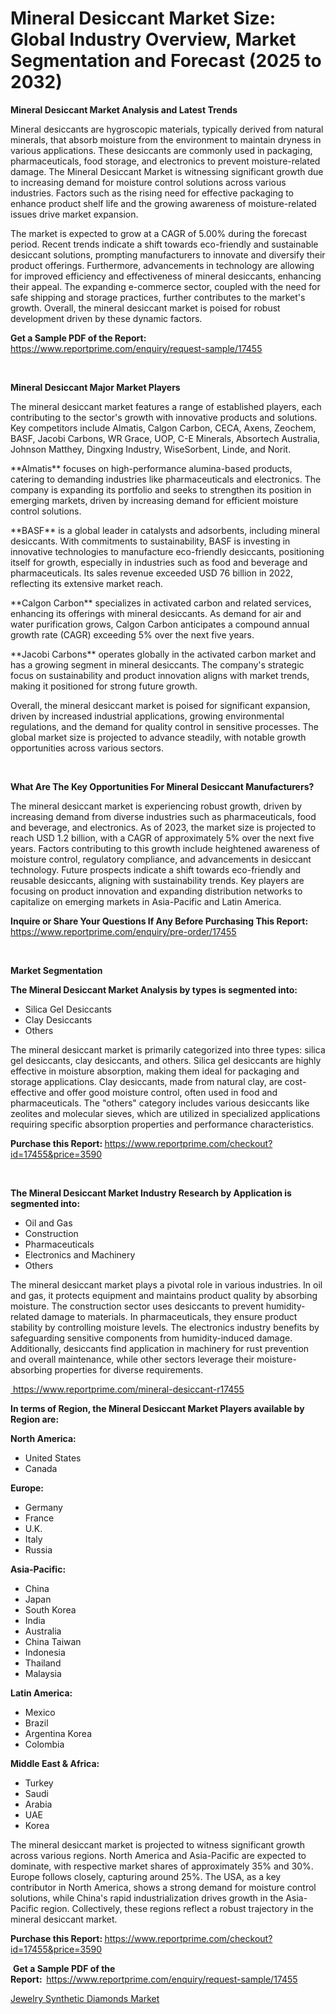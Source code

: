 <p><h1>Mineral Desiccant Market Size: Global Industry Overview, Market Segmentation and Forecast (2025 to 2032)</h1></p><p><strong>Mineral Desiccant Market Analysis and Latest Trends</strong></p>
<p><p>Mineral desiccants are hygroscopic materials, typically derived from natural minerals, that absorb moisture from the environment to maintain dryness in various applications. These desiccants are commonly used in packaging, pharmaceuticals, food storage, and electronics to prevent moisture-related damage. The Mineral Desiccant Market is witnessing significant growth due to increasing demand for moisture control solutions across various industries. Factors such as the rising need for effective packaging to enhance product shelf life and the growing awareness of moisture-related issues drive market expansion.</p><p>The market is expected to grow at a CAGR of 5.00% during the forecast period. Recent trends indicate a shift towards eco-friendly and sustainable desiccant solutions, prompting manufacturers to innovate and diversify their product offerings. Furthermore, advancements in technology are allowing for improved efficiency and effectiveness of mineral desiccants, enhancing their appeal. The expanding e-commerce sector, coupled with the need for safe shipping and storage practices, further contributes to the market's growth. Overall, the mineral desiccant market is poised for robust development driven by these dynamic factors.</p></p>
<p><strong>Get a Sample PDF of the Report:&nbsp;</strong> <a href="https://www.reportprime.com/enquiry/request-sample/17455?utm_campaign=3136&utm_medium=2&utm_source=Github&utm_content=ia&utm_term=18032025&utm_id=mineral-desiccant">https://www.reportprime.com/enquiry/request-sample/17455</a></p>
<p>&nbsp;</p>
<p><strong>Mineral Desiccant Major Market Players</strong></p>
<p><p>The mineral desiccant market features a range of established players, each contributing to the sector's growth with innovative products and solutions. Key competitors include Almatis, Calgon Carbon, CECA, Axens, Zeochem, BASF, Jacobi Carbons, WR Grace, UOP, C-E Minerals, Absortech Australia, Johnson Matthey, Dingxing Industry, WiseSorbent, Linde, and Norit.</p><p>**Almatis** focuses on high-performance alumina-based products, catering to demanding industries like pharmaceuticals and electronics. The company is expanding its portfolio and seeks to strengthen its position in emerging markets, driven by increasing demand for efficient moisture control solutions.</p><p>**BASF** is a global leader in catalysts and adsorbents, including mineral desiccants. With commitments to sustainability, BASF is investing in innovative technologies to manufacture eco-friendly desiccants, positioning itself for growth, especially in industries such as food and beverage and pharmaceuticals. Its sales revenue exceeded USD 76 billion in 2022, reflecting its extensive market reach.</p><p>**Calgon Carbon** specializes in activated carbon and related services, enhancing its offerings with mineral desiccants. As demand for air and water purification grows, Calgon Carbon anticipates a compound annual growth rate (CAGR) exceeding 5% over the next five years.</p><p>**Jacobi Carbons** operates globally in the activated carbon market and has a growing segment in mineral desiccants. The company's strategic focus on sustainability and product innovation aligns with market trends, making it positioned for strong future growth.</p><p>Overall, the mineral desiccant market is poised for significant expansion, driven by increased industrial applications, growing environmental regulations, and the demand for quality control in sensitive processes. The global market size is projected to advance steadily, with notable growth opportunities across various sectors.</p></p>
<p>&nbsp;</p>
<p><strong>What Are The Key Opportunities For Mineral Desiccant Manufacturers?</strong></p>
<p><p>The mineral desiccant market is experiencing robust growth, driven by increasing demand from diverse industries such as pharmaceuticals, food and beverage, and electronics. As of 2023, the market size is projected to reach USD 1.2 billion, with a CAGR of approximately 5% over the next five years. Factors contributing to this growth include heightened awareness of moisture control, regulatory compliance, and advancements in desiccant technology. Future prospects indicate a shift towards eco-friendly and reusable desiccants, aligning with sustainability trends. Key players are focusing on product innovation and expanding distribution networks to capitalize on emerging markets in Asia-Pacific and Latin America.</p></p>
<p><strong>Inquire or Share Your Questions If Any Before Purchasing This Report:</strong> <a href="https://www.reportprime.com/enquiry/pre-order/17455?utm_campaign=3136&utm_medium=2&utm_source=Github&utm_content=ia&utm_term=18032025&utm_id=mineral-desiccant">https://www.reportprime.com/enquiry/pre-order/17455</a></p>
<p>&nbsp;</p>
<p><strong>Market Segmentation</strong></p>
<p><strong>The Mineral Desiccant Market Analysis by types is segmented into:</strong></p>
<p><ul><li>Silica Gel Desiccants</li><li>Clay Desiccants</li><li>Others</li></ul></p>
<p><p>The mineral desiccant market is primarily categorized into three types: silica gel desiccants, clay desiccants, and others. Silica gel desiccants are highly effective in moisture absorption, making them ideal for packaging and storage applications. Clay desiccants, made from natural clay, are cost-effective and offer good moisture control, often used in food and pharmaceuticals. The "others" category includes various desiccants like zeolites and molecular sieves, which are utilized in specialized applications requiring specific absorption properties and performance characteristics.</p></p>
<p><strong>Purchase this Report:&nbsp;</strong><a href="https://www.reportprime.com/checkout?id=17455&price=3590&utm_campaign=3136&utm_medium=2&utm_source=Github&utm_content=ia&utm_term=18032025&utm_id=mineral-desiccant">https://www.reportprime.com/checkout?id=17455&price=3590</a></p>
<p>&nbsp;</p>
<p><strong>The Mineral Desiccant Market Industry Research by Application is segmented into:</strong></p>
<p><ul><li>Oil and Gas</li><li>Construction</li><li>Pharmaceuticals</li><li>Electronics and Machinery</li><li>Others</li></ul></p>
<p><p>The mineral desiccant market plays a pivotal role in various industries. In oil and gas, it protects equipment and maintains product quality by absorbing moisture. The construction sector uses desiccants to prevent humidity-related damage to materials. In pharmaceuticals, they ensure product stability by controlling moisture levels. The electronics industry benefits by safeguarding sensitive components from humidity-induced damage. Additionally, desiccants find application in machinery for rust prevention and overall maintenance, while other sectors leverage their moisture-absorbing properties for diverse requirements.</p></p>
<p><a href="https://www.reportprime.com/mineral-desiccant-r17455?utm_campaign=3136&utm_medium=2&utm_source=Github&utm_content=ia&utm_term=18032025&utm_id=mineral-desiccant">&nbsp;https://www.reportprime.com/mineral-desiccant-r17455</a></p>
<p><strong>In terms of Region, the Mineral Desiccant Market Players available by Region are:</strong></p>
<p>
    <p> <strong> North America: </strong>
        <ul>
            <li>United States</li>
            <li>Canada</li>
        </ul>
        </p> 
    <p> <strong> Europe: </strong>
        <ul>
            <li>Germany</li>
            <li>France</li>
            <li>U.K.</li>
            <li>Italy</li>
            <li>Russia</li>
        </ul>
        </p> 
    <p> <strong> Asia-Pacific: </strong>
        <ul>
            <li>China</li>
            <li>Japan</li>
            <li>South Korea</li>
            <li>India</li>
            <li>Australia</li>
            <li>China Taiwan</li>
            <li>Indonesia</li>
            <li>Thailand</li>
            <li>Malaysia</li>
        </ul>
        </p> 
    <p> <strong> Latin America: </strong>
        <ul>
            <li>Mexico</li>
            <li>Brazil</li>
            <li>Argentina Korea</li>
            <li>Colombia</li>
        </ul>
        </p> 
    <p> <strong> Middle East & Africa: </strong>
        <ul>
            <li>Turkey</li>
            <li>Saudi</li>
            <li>Arabia</li>
            <li>UAE</li>
            <li>Korea</li>
        </ul>
    </p>
    </p>
<p><p>The mineral desiccant market is projected to witness significant growth across various regions. North America and Asia-Pacific are expected to dominate, with respective market shares of approximately 35% and 30%. Europe follows closely, capturing around 25%. The USA, as a key contributor in North America, shows a strong demand for moisture control solutions, while China's rapid industrialization drives growth in the Asia-Pacific region. Collectively, these regions reflect a robust trajectory in the mineral desiccant market.</p></p>
<p><strong>Purchase this Report: </strong><a href="https://www.reportprime.com/checkout?id=17455&price=3590&utm_campaign=3136&utm_medium=2&utm_source=Github&utm_content=ia&utm_term=18032025&utm_id=mineral-desiccant">https://www.reportprime.com/checkout?id=17455&price=3590</a></p>
<p>&nbsp;<strong>Get a Sample PDF of the Report:&nbsp;&nbsp;</strong><a href="https://www.reportprime.com/enquiry/request-sample/17455?utm_campaign=3136&utm_medium=2&utm_source=Github&utm_content=ia&utm_term=18032025&utm_id=mineral-desiccant">https://www.reportprime.com/enquiry/request-sample/17455</a></p>
<p><strong></strong></p>
<p><p><a href="https://github.com/donkalucine10/Market-Research-Report-List-1/blob/main/jewelry-synthetic-diamonds-market.md?utm_campaign=3136&utm_medium=2&utm_source=Github&utm_content=ia&utm_term=18032025&utm_id=mineral-desiccant">Jewelry Synthetic Diamonds Market</a></p></p>